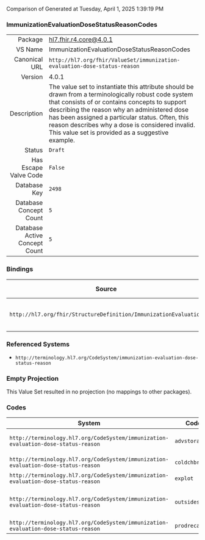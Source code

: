 Comparison of 
Generated at Tuesday, April 1, 2025 1:39:19 PM

### ImmunizationEvaluationDoseStatusReasonCodes

|      |     |
| ---: | --- |
| Package | hl7.fhir.r4.core@4.0.1 |
| VS Name | ImmunizationEvaluationDoseStatusReasonCodes |
| Canonical URL | `http://hl7.org/fhir/ValueSet/immunization-evaluation-dose-status-reason` |
| Version | 4.0.1 |
| Description | The value set to instantiate this attribute should be drawn from a terminologically robust code system that consists of or contains concepts to support describing the reason why an administered dose has been assigned a particular status. Often, this reason describes why a dose is considered invalid. This value set is provided as a suggestive example. |
| Status | `Draft` |
| Has Escape Valve Code | `False` |
| Database Key | `2498` |
| Database Concept Count | `5` |
| Database Active Concept Count | `5` |
### Bindings

| Source | Element | Binding | Strength | Element Short |
| ------ | ------- | ------- | -------- | ------------- |
| `http://hl7.org/fhir/StructureDefinition/ImmunizationEvaluation` | `ImmunizationEvaluation.doseStatusReason` | `http://hl7.org/fhir/ValueSet/immunization-evaluation-dose-status-reason` | `Example` | Reason for the dose status |

### Referenced Systems

* `http://terminology.hl7.org/CodeSystem/immunization-evaluation-dose-status-reason`
### Empty Projection

This Value Set resulted in no projection (no mappings to other packages).

### Codes

| System | Code | Display |
| ------ | ---- | ------- |
| `http://terminology.hl7.org/CodeSystem/immunization-evaluation-dose-status-reason` | `advstorage` | Adverse storage condition |
| `http://terminology.hl7.org/CodeSystem/immunization-evaluation-dose-status-reason` | `coldchbrk` | Cold chain break |
| `http://terminology.hl7.org/CodeSystem/immunization-evaluation-dose-status-reason` | `explot` | Expired lot |
| `http://terminology.hl7.org/CodeSystem/immunization-evaluation-dose-status-reason` | `outsidesched` | Administered outside recommended schedule |
| `http://terminology.hl7.org/CodeSystem/immunization-evaluation-dose-status-reason` | `prodrecall` | Product recall |
